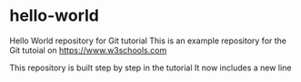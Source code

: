 # hello-world
Hello World repository for Git tutorial
This is an example repository for the Git tutoial on https://www.w3schools.com

This repository is built step by step in the tutorial
It now includes a new line 
